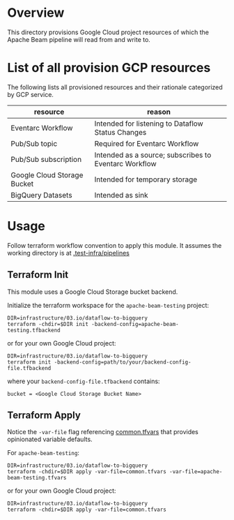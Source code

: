 <!--
    Licensed to the Apache Software Foundation (ASF) under one
    or more contributor license agreements.  See the NOTICE file
    distributed with this work for additional information
    regarding copyright ownership.  The ASF licenses this file
    to you under the Apache License, Version 2.0 (the
    "License"); you may not use this file except in compliance
    with the License.  You may obtain a copy of the License at

      http://www.apache.org/licenses/LICENSE-2.0

    Unless required by applicable law or agreed to in writing,
    software distributed under the License is distributed on an
    "AS IS" BASIS, WITHOUT WARRANTIES OR CONDITIONS OF ANY
    KIND, either express or implied.  See the License for the
    specific language governing permissions and limitations
    under the License.
-->

# Overview

This directory provisions Google Cloud project resources of which the
Apache Beam pipeline will read from and write to.

# List of all provision GCP resources

The following lists all provisioned resources and their rationale
categorized by GCP service.

| resource                    | reason                                                |
|-----------------------------|-------------------------------------------------------|
| Eventarc Workflow           | Intended for listening to Dataflow Status Changes     |
| Pub/Sub topic               | Required for Eventarc Workflow                        |
| Pub/Sub subscription        | Intended as a source; subscribes to Eventarc Workflow |
| Google Cloud Storage Bucket | Intended for temporary storage                        |
| BigQuery Datasets           | Intended as sink                                      |

# Usage

Follow terraform workflow convention to apply this module. It assumes the
working directory is at
[.test-infra/pipelines](../../..)

## Terraform Init

This module uses a Google Cloud Storage bucket backend.

Initialize the terraform workspace for the `apache-beam-testing` project:

```
DIR=infrastructure/03.io/dataflow-to-bigquery
terraform -chdir=$DIR init -backend-config=apache-beam-testing.tfbackend
```

or for your own Google Cloud project:

```
DIR=infrastructure/03.io/dataflow-to-bigquery
terraform init -backend-config=path/to/your/backend-config-file.tfbackend
```

where your `backend-config-file.tfbackend` contains:

```
bucket = <Google Cloud Storage Bucket Name>
```

## Terraform Apply

Notice the `-var-file` flag referencing [common.tfvars](common.tfvars) that
provides opinionated variable defaults.

For `apache-beam-testing`:

```
DIR=infrastructure/03.io/dataflow-to-bigquery
terraform -chdir=$DIR apply -var-file=common.tfvars -var-file=apache-beam-testing.tfvars
```

or for your own Google Cloud project:

```
DIR=infrastructure/03.io/dataflow-to-bigquery
terraform -chdir=$DIR apply -var-file=common.tfvars
```
